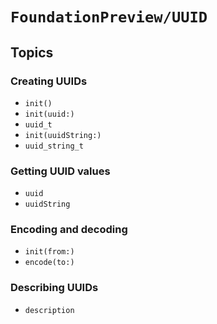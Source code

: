 # ``FoundationPreview/UUID``

## Topics

### Creating UUIDs

- ``init()``
- ``init(uuid:)``
- ``uuid_t``
- ``init(uuidString:)``
- ``uuid_string_t``

### Getting UUID values

- ``uuid``
- ``uuidString``

### Encoding and decoding

- ``init(from:)``
- ``encode(to:)``

### Describing UUIDs

- ``description``
